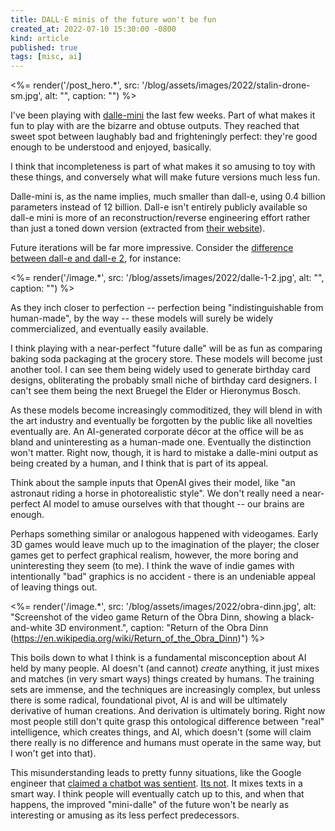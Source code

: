 ```yaml
---
title: DALL·E minis of the future won't be fun
created_at: 2022-07-10 15:30:00 -0800
kind: article
published: true
tags: [misc, ai]
---
```


<%= render('/post_hero.*', src: '/blog/assets/images/2022/stalin-drone-sm.jpg', alt: "", caption: "") %>

I've been playing with [dalle-mini](https://huggingface.co/spaces/dalle-mini/dalle-mini) the last few weeks. Part of what makes it fun to play with are the bizarre and obtuse outputs. They reached that sweet spot between laughably bad and frighteningly perfect: they're good enough to be understood and enjoyed, basically.

I think that incompleteness is part of what makes it so amusing to toy with these things, and conversely what will make future versions much less fun.

<!-- more -->


Dalle-mini is, as the name implies, much smaller than dall-e, using 0.4 billion parameters instead of 12 billion. Dall-e isn't entirely publicly available so dall-e mini is more of an reconstruction/reverse engineering effort rather than just a toned down version (extracted from [their website](https://wandb.ai/dalle-mini/dalle-mini/reports/DALL-E-Mini-Explained--Vmlldzo4NjIxODA#the-dall-e-experiment)).

Future iterations will be far more impressive. Consider the [difference between dall-e and dall-e 2](https://simplified.com/blog/ai/dall-e-1-vs-dall-e-2/), for instance:

<%= render('/image.*', src: '/blog/assets/images/2022/dalle-1-2.jpg', alt: "", caption: "") %>

As they inch closer to perfection -- perfection being "indistinguishable from human-made", by the way -- these models will surely be widely commercialized, and eventually easily available.

I think playing with a near-perfect "future dalle" will be as fun as comparing baking soda packaging at the grocery store. These models will become just another tool. I can see them being widely used to generate birthday card designs, obliterating the probably small niche of birthday card designers. I can't see them being the next Bruegel the Elder or Hieronymus Bosch.

As these models become increasingly commoditized, they will blend in with the art industry and eventually be forgotten by the public like all novelties eventually are. An AI-generated corporate décor at the office will be as bland and uninteresting as a human-made one. Eventually the distinction won't matter. Right now, though, it is hard to mistake a dalle-mini output as being created by a human, and I think that is part of its appeal.

Think about the sample inputs that OpenAI gives their model, like "an astronaut riding a horse in photorealistic style". We don't really need a near-perfect AI model to amuse ourselves with that thought -- our brains are enough.

Perhaps something similar or analogous happened with videogames. Early 3D games would leave much up to the imagination of the player; the closer games get to perfect graphical realism, however, the more boring and uninteresting they seem (to me). I think the wave of indie games with intentionally "bad" graphics is no accident - there is an undeniable appeal of leaving things out.

<%= render('/image.*', src: '/blog/assets/images/2022/obra-dinn.jpg', alt: "Screenshot of the video game Return of the Obra Dinn, showing a black-and-white 3D environment.", caption: "Return of the Obra Dinn (https://en.wikipedia.org/wiki/Return_of_the_Obra_Dinn)") %>

This boils down to what I think is a fundamental misconception about AI held by many people. AI doesn't (and cannot) _create_ anything, it just mixes and matches (in very smart ways) things created by humans. The training sets are immense, and the techniques are increasingly complex, but unless there is some radical, foundational pivot, AI is and will be ultimately derivative of human creations. And derivation is ultimately boring. Right now most people still don't quite grasp this ontological difference between "real" intelligence, which creates things, and AI, which doesn't (some will claim there really is no difference and humans must operate in the same way, but I won't get into that).

This misunderstanding leads to pretty funny situations, like the Google engineer that [claimed a chatbot was sentient](https://www.washingtonpost.com/technology/2022/06/11/google-ai-lamda-blake-lemoine/). [Its not](https://www.youtube.com/watch?v=iBouACLc-hw). It mixes texts in a smart way. I think people will eventually catch up to this, and when that happens, the improved "mini-dalle" of the future won't be nearly as interesting or amusing as its less perfect predecessors.
